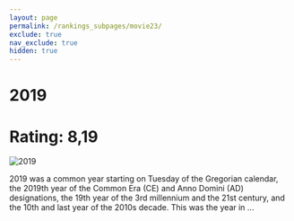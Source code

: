 ```yaml
---
layout: page
permalink: /rankings_subpages/movie23/
exclude: true
nav_exclude: true
hidden: true
---
```

    
# 2019
# Rating: 8,19
![2019](https://fwcdn.pl/fpo/01/67/810167/7905225_1.7.webp)


2019 was a common year starting on Tuesday of the Gregorian calendar, the 2019th year of the Common Era (CE) and Anno Domini (AD) designations, the 19th year of the 3rd millennium and the 21st century, and the 10th and last year of the 2010s decade. This was the year in ...